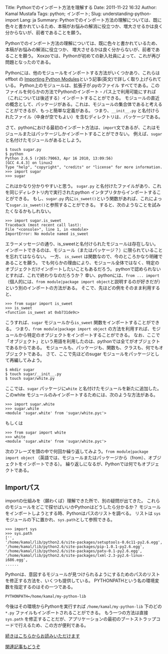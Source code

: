 Title: Pythonでのインポート方法を理解する
Date: 2011-11-22 16:32
Author: Kamal Mustafa
Tags: python; インポート; 
Slug: understanding-python-import
Lang: ja
Summary: Pythonでのインポート方法の理解については、既に色々と書かれているため、本稿がお悩みの解消に役立つか、増大させるかは良く分からないが、前者であることを願う。


Pythonでのインポート方法の理解については、既に色々と書かれているため、本稿がお悩みの解消に役立つか、
増大させるかは良く分からないが、前者であることを願う。
Xoxzoでは、Pythonが初めての新入社員によって、これが再び問題となったのである。

Pythonには、他のモジュールをインポートする方法がいくつかあり、これらは effbot の
[Importing Python Modules](http://effbot.org/zone/import-confusion.htm)という記事(英文)で詳しく取り上げられている。
Python上のモジュールは、拡張子が.pyのファイル すべてである。このファイルを何らかの方法でPythonのインポート・パス上で利用可能にすれば
（これについては後述する）インポートすることができる。
モジュールの直近の概念として、パッケージがある。これは、モジュールの集合体であると考えることができるが、もっと簡単な定義がある。
つまり、`__init__.py` と名付けられたファイル（中身が空でもよい）を含むディレクトリは、パッケージである。

さて、pythonにおける最初のインポート方法は、`import`文であるが、これはモジュールまたはパッケージしかインポートすることができない。
例えば、`sugar` と名付けたモジュールがあるとしよう。

    $ touch sugar.py
    $ python
    Python 2.6.5 (r265:79063, Apr 16 2010, 13:09:56)
    [GCC 4.4.3] on linux2
    Type "help", "copyright", "credits" or "license" for more information.
    >>> import sugar
    >>> sugar

これはかなり分かりやすいと思う。
`sugar.py` と名付けたファイルがあり、これを同じディレクトリ内で実行されたpython インタプリタからインポートすることができる。
もし、`sugar.py` 内に`is_sweet()`という関数があれば、これによって`sugar.is_sweet()`と参照することができる。
すると、次のようなことを試みたくなるかもしれない。

    >>> import sugar.is_sweet
    Traceback (most recent call last):
    File "<console>", line 1, in <module>
    ImportError: No module named is_sweet

エラーメッセージの通り、is_sweetと名付けられたモジュールは存在しない。
インポートできるのは、モジュール（またはパッケージ？）に限られていることを忘れてはならない。
一方、 `is_sweet` は関数なので、今のところかなり明確であることを願う。
でも何らかの理由により、モジュール全体ではなく、特定のオブジェクトだけインポートしたいこともあるだろう。
pythonで認められないとすれば、これで終わりなのだろうか？
幸い、pythonには、`from ... import` （個人的には、`from module|package import object`と説明するのが好きだが）という別のインポートの方法がある。
そこで、先ほどの例をそのまま利用すると、

    >>> from sugar import is_sweet
    >>> is_sweet
    <function is_sweet at 0xb731de9c>

こうすれば、`sugar` モジュールから`is_sweet` 関数をインポートすることができる。
つまり、`from module|package import object` の方法を利用すれば、モジュールから特定のオブジェクトをインポートすることができる。
なお、ここで「オブジェクト」という用語を利用したのは、pythonでは全てがオブジェクトであるからである。
モジュールも、パッケージも、関数も、クラスも、何でもオブジェクトである。
さて、ここで先ほどのsugar モジュールをパッケージとして再編してみよう。

    $ mkdir sugar
    $ touch sugar/__init__.py
    $ touch sugar/white.py

ここでは、`sugar` パッケージに`white` と名付けたモジュールを新たに追加した。このwhite モジュールのみインポートするためには、次のような方法がある。

    >>> import sugar.white
    >>> sugar.white
    <module 'sugar.white' from 'sugar/white.pyc'>

もしくは

    >>> from sugar import white
    >>> white
    <module 'sugar.white' from 'sugar/white.pyc'>

次のフレーズを頭の中で何回か繰り返してみよう。`from module|package import object` 
（英語では、モジュールまたはパッケージから（from）、オブジェクトをインポートできる）。
繰り返しになるが、Pythonでは何でもオブジェクトである。


Importパス
-----------

importの仕組みを（願わくば）理解できた所で、別の疑問が出てきた。
これらのモジュールをどこで探せばいいかPythonはどうしたら分かるか？
モジュールをインポートしようとする時、Pythonはパスのリストを調べる。
リストは `sys` モジュールの下に置かれ、`sys.path`として参照できる。

    >>> import sys
    >>> sys.path
    ['',
    '/home/kamal/lib/python2.6/site-packages/setuptools-0.6c11-py2.6.egg',
    '/home/kamal/lib/python2.6/site-packages/pip-1.0.1-py2.6.egg',
    '/home/kamal/lib/python2.6/site-packages/patu-0.1-py2.6.egg',
    '/home/kamal/lib/python2.6/site-packages/lxml-2.3-py2.6-linux-i686.egg',
    ......

Pythonは、意図するモジュールが見つけられるようにするためのパスのリストを修正する方法を、いくつも提供している。
PYTHONPATHという名の環境変数を指定するのはその一つである。

    PYTHONPATH=/home/kamal/my-python-lib

今後はその環境からPythonを実行すれば `/home/kamal/my-python-lib` 下のどの `*.py` ファイルもインポートされることができる。
もう一つの方法は直接  `sys.path` を修正することだが、アプリケーションの最初のブートストラップコードで行えるため、この方が便利である。


[続きはこちらからお読みいただけます](https://blog.xoxzo.com/ja/2017/06/21/understanding-python-import-1/)

[関連記事もどうぞ](https://blog.xoxzo.com/ja/2017/06/19/about-python-import/)
